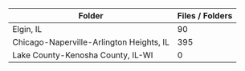 | Folder                                   |   Files / Folders |
|------------------------------------------|-------------------|
| Elgin, IL                                |                90 |
| Chicago-Naperville-Arlington Heights, IL |               395 |
| Lake County-Kenosha County, IL-WI        |                 0 |